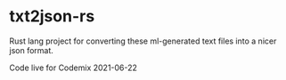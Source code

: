# txt2json-rs

Rust lang project for converting these ml-generated text files into a nicer json format.

Code live for Codemix 2021-06-22
